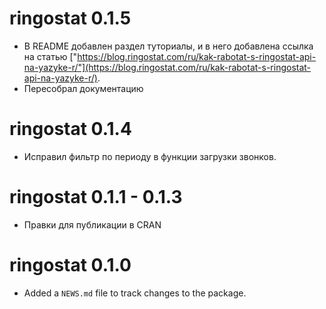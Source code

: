 # ringostat 0.1.5

* В README добавлен раздел туториалы, и в него добавлена ссылка на статью ["https://blog.ringostat.com/ru/kak-rabotat-s-ringostat-api-na-yazyke-r/"](https://blog.ringostat.com/ru/kak-rabotat-s-ringostat-api-na-yazyke-r/).
* Пересобрал документацию

# ringostat 0.1.4

* Исправил фильтр по периоду в функции загрузки звонков.

# ringostat 0.1.1 - 0.1.3

* Правки для публикации в CRAN

# ringostat 0.1.0

* Added a `NEWS.md` file to track changes to the package.

